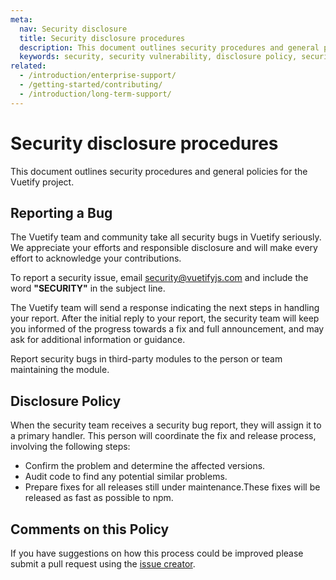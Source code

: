 ```yaml
---
meta:
  nav: Security disclosure
  title: Security disclosure procedures
  description: This document outlines security procedures and general policies for the Vuetify project.
  keywords: security, security vulnerability, disclosure policy, security disclosure
related:
  - /introduction/enterprise-support/
  - /getting-started/contributing/
  - /introduction/long-term-support/
---
```


# Security disclosure procedures

This document outlines security procedures and general policies for the Vuetify project.

<PageFeatures />

<PromotedPromoted slug="enterprise-support" />

## Reporting a Bug

The Vuetify team and community take all security bugs in Vuetify seriously. We appreciate your efforts and responsible disclosure and will make every effort to acknowledge your contributions.

To report a security issue, email [security@vuetifyjs.com](mailto:security@vuetifyjs.com?subject=SECURITY) and include the word **\"SECURITY\"** in the subject line.

The Vuetify team will send a response indicating the next steps in handling your report. After the initial reply to your report, the security team will keep you informed of the progress towards a fix and full announcement, and may ask for additional information or guidance.

Report security bugs in third-party modules to the person or team maintaining the module.

## Disclosure Policy

When the security team receives a security bug report, they will assign it to a primary handler. This person will coordinate the fix and release process, involving the following steps:

- Confirm the problem and determine the affected versions.
- Audit code to find any potential similar problems.
- Prepare fixes for all releases still under maintenance.These fixes will be released as fast as possible to npm.

## Comments on this Policy

If you have suggestions on how this process could be improved please submit a pull request using the [issue creator](https://issues.vuetifyjs.com).
